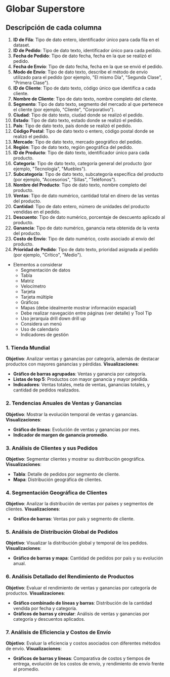 # Globar Superstore
## Descripción de cada columna
1. **ID de Fila**: Tipo de dato entero, identificador único para cada fila en el dataset.
2. **ID de Pedido**: Tipo de dato texto, identificador único para cada pedido.
3. **Fecha de Pedido**: Tipo de dato fecha, fecha en la que se realizó el pedido.
4. **Fecha de Envío**: Tipo de dato fecha, fecha en la que se envió el pedido.
5. **Modo de Envío**: Tipo de dato texto, describe el método de envío utilizado para el pedido (por ejemplo, "El mismo Día", "Segunda Clase", "Primera Clase").
6. **ID de Cliente**: Tipo de dato texto, código único que identifica a cada cliente.
7. **Nombre de Cliente**: Tipo de dato texto, nombre completo del cliente.
8. **Segmento**: Tipo de dato texto, segmento del mercado al que pertenece el cliente (por ejemplo, "Cliente", "Corporativo").
9. **Ciudad**: Tipo de dato texto, ciudad donde se realizó el pedido.
10. **Estado**: Tipo de dato texto, estado donde se realizó el pedido.
11. **País**: Tipo de dato texto, país donde se realizó el pedido.
12. **Código Postal**: Tipo de dato texto o entero, código postal donde se realizó el pedido.
13. **Mercado**: Tipo de dato texto, mercado geográfico del pedido.
14. **Región**: Tipo de dato texto, región geográfica del pedido.
15. **ID de Producto**: Tipo de dato texto, identificador único para cada producto.
16. **Categoría**: Tipo de dato texto, categoría general del producto (por ejemplo, "Tecnología", "Muebles").
17. **Subcategoría**: Tipo de dato texto, subcategoría específica del producto (por ejemplo, "Accesorios", "Sillas", "Teléfonos").
18. **Nombre del Producto**: Tipo de dato texto, nombre completo del producto.
19. **Ventas**: Tipo de dato numérico, cantidad total en dinero de las ventas del producto.
20. **Cantidad**: Tipo de dato entero, número de unidades del producto vendidas en el pedido.
21. **Descuento**: Tipo de dato numérico, porcentaje de descuento aplicado al producto.
22. **Ganancia**: Tipo de dato numérico, ganancia neta obtenida de la venta del producto.
23. **Costo de Envío**: Tipo de dato numérico, costo asociado al envío del producto.
24. **Prioridad de Pedido**: Tipo de dato texto, prioridad asignada al pedido (por ejemplo, "Crítico", "Medio").

- Elementos a considerar
    - Segmentación de datos
    - Tabla 
    - Matriz   
    - Velocímetro
    - Tarjeta
    - Tarjeta múltiple  
    - Gráficos
    - Mapas (debe idealmente mostrar información espacial)  
    - Debe realizar navegación entre páginas (ver detalle) y Tool Tip  
    - Uso jerarquía drill down drill up  
    - Considera un menú 
    - Uso de calendario
    - Indicadores de gestión
### 1. Tienda Mundial

**Objetivo**: Analizar ventas y ganancias por categoría, además de destacar productos con mayores ganancias y pérdidas. **Visualizaciones**:

- **Gráfico de barras agrupadas**: Ventas y ganancia por categoría.
- **Listas de top 5**: Productos con mayor ganancia y mayor pérdida.
- **Indicadores**: Ventas totales, meta de ventas, ganancias totales, y cantidad de pedidos realizados.

### 2. Tendencias Anuales de Ventas y Ganancias

**Objetivo**: Mostrar la evolución temporal de ventas y ganancias. **Visualizaciones**:

- **Gráfico de líneas**: Evolución de ventas y ganancias por mes.
- **Indicador de margen de ganancia promedio**.

### 3. Análisis de Clientes y sus Pedidos

**Objetivo**: Segmentar clientes y mostrar su distribución geográfica. **Visualizaciones**:

- **Tabla**: Detalle de pedidos por segmento de cliente.
- **Mapa**: Distribución geográfica de clientes.

### 4. Segmentación Geográfica de Clientes

**Objetivo**: Analizar la distribución de ventas por países y segmentos de clientes. **Visualizaciones**:

- **Gráfico de barras**: Ventas por país y segmento de cliente.

### 5. Análisis de Distribución Global de Pedidos

**Objetivo**: Visualizar la distribución global y temporal de los pedidos. **Visualizaciones**:

- **Gráfico de barras y mapa**: Cantidad de pedidos por país y su evolución anual.

### 6. Análisis Detallado del Rendimiento de Productos

**Objetivo**: Evaluar el rendimiento de ventas y ganancias por categoría de productos. **Visualizaciones**:

- **Gráfico combinado de líneas y barras**: Distribución de la cantidad vendida por fecha y categoría.
- **Gráficos de barras y circular**: Análisis de ventas y ganancias por categoría y descuentos aplicados.

### 7. Análisis de Eficiencia y Costos de Envío

**Objetivo**: Evaluar la eficiencia y costos asociados con diferentes métodos de envío. **Visualizaciones**:

- **Gráficos de barras y líneas**: Comparativa de costos y tiempos de entrega, evolución de los costos de envío, y rendimiento de envío frente al promedio.